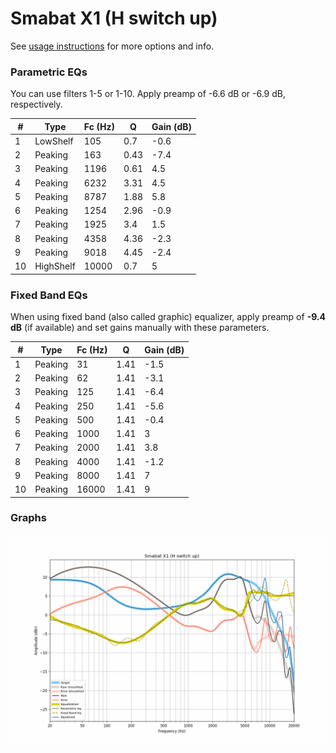 # Smabat X1 (H switch up)
See [usage instructions](https://github.com/jaakkopasanen/AutoEq#usage) for more options and info.

### Parametric EQs
You can use filters 1-5 or 1-10. Apply preamp of -6.6 dB or -6.9 dB, respectively.

|   # | Type      |   Fc (Hz) |    Q |   Gain (dB) |
|-----|-----------|-----------|------|-------------|
|   1 | LowShelf  |       105 | 0.7  |        -0.6 |
|   2 | Peaking   |       163 | 0.43 |        -7.4 |
|   3 | Peaking   |      1196 | 0.61 |         4.5 |
|   4 | Peaking   |      6232 | 3.31 |         4.5 |
|   5 | Peaking   |      8787 | 1.88 |         5.8 |
|   6 | Peaking   |      1254 | 2.96 |        -0.9 |
|   7 | Peaking   |      1925 | 3.4  |         1.5 |
|   8 | Peaking   |      4358 | 4.36 |        -2.3 |
|   9 | Peaking   |      9018 | 4.45 |        -2.4 |
|  10 | HighShelf |     10000 | 0.7  |         5   |

### Fixed Band EQs
When using fixed band (also called graphic) equalizer, apply preamp of **-9.4 dB** (if available) and set gains manually with these parameters.

|   # | Type    |   Fc (Hz) |    Q |   Gain (dB) |
|-----|---------|-----------|------|-------------|
|   1 | Peaking |        31 | 1.41 |        -1.5 |
|   2 | Peaking |        62 | 1.41 |        -3.1 |
|   3 | Peaking |       125 | 1.41 |        -6.4 |
|   4 | Peaking |       250 | 1.41 |        -5.6 |
|   5 | Peaking |       500 | 1.41 |        -0.4 |
|   6 | Peaking |      1000 | 1.41 |         3   |
|   7 | Peaking |      2000 | 1.41 |         3.8 |
|   8 | Peaking |      4000 | 1.41 |        -1.2 |
|   9 | Peaking |      8000 | 1.41 |         7   |
|  10 | Peaking |     16000 | 1.41 |         9   |

### Graphs
![](./Smabat%20X1%20(H%20switch%20up).png)
